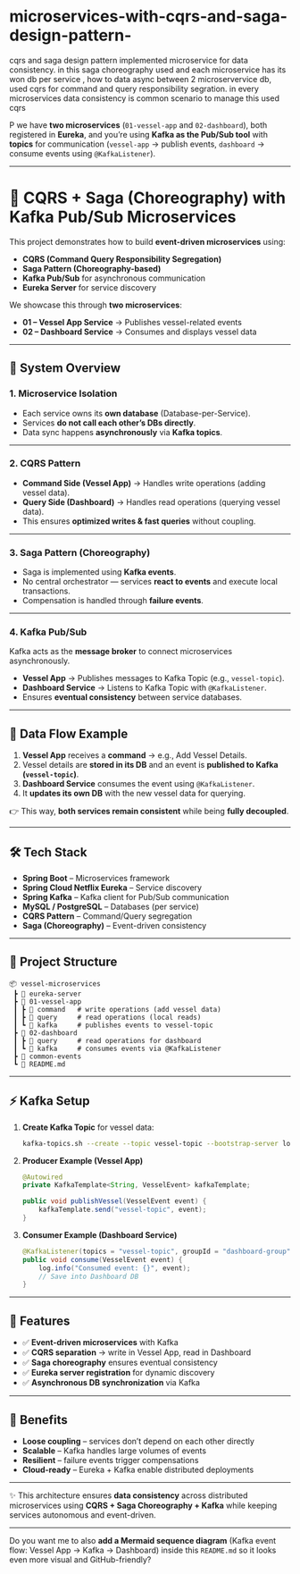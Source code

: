 # microservices-with-cqrs-and-saga-design-pattern-
cqrs and saga design pattern implemented microservice for data consistency. in this saga choreography used and each microservice has its won db per service , how to data async between 2 microservervice db, used cqrs for command and query responsibility segration. in every microservices data consistency is common scenario to manage this used cqrs

P we have **two microservices** (`01-vessel-app` and `02-dashboard`), both registered in **Eureka**, and you’re using **Kafka as the Pub/Sub tool** with **topics** for communication (`vessel-app` → publish events, `dashboard` → consume events using `@KafkaListener`).

---

# 🚀 CQRS + Saga (Choreography) with Kafka Pub/Sub Microservices

This project demonstrates how to build **event-driven microservices** using:

* **CQRS (Command Query Responsibility Segregation)**
* **Saga Pattern (Choreography-based)**
* **Kafka Pub/Sub** for asynchronous communication
* **Eureka Server** for service discovery

We showcase this through **two microservices**:

* **01 – Vessel App Service** → Publishes vessel-related events
* **02 – Dashboard Service** → Consumes and displays vessel data

---

## 🔹 System Overview

### 1. **Microservice Isolation**

* Each service owns its **own database** (Database-per-Service).
* Services **do not call each other’s DBs directly**.
* Data sync happens **asynchronously** via **Kafka topics**.

---

### 2. **CQRS Pattern**

* **Command Side (Vessel App)** → Handles write operations (adding vessel data).
* **Query Side (Dashboard)** → Handles read operations (querying vessel data).
* This ensures **optimized writes & fast queries** without coupling.

---

### 3. **Saga Pattern (Choreography)**

* Saga is implemented using **Kafka events**.
* No central orchestrator — services **react to events** and execute local transactions.
* Compensation is handled through **failure events**.

---

### 4. **Kafka Pub/Sub**

Kafka acts as the **message broker** to connect microservices asynchronously.

* **Vessel App** → Publishes messages to Kafka Topic (e.g., `vessel-topic`).
* **Dashboard Service** → Listens to Kafka Topic with `@KafkaListener`.
* Ensures **eventual consistency** between service databases.

---

## 🔹 Data Flow Example

1. **Vessel App** receives a **command** → e.g., Add Vessel Details.
2. Vessel details are **stored in its DB** and an event is **published to Kafka (`vessel-topic`)**.
3. **Dashboard Service** consumes the event using `@KafkaListener`.
4. It **updates its own DB** with the new vessel data for querying.

👉 This way, **both services remain consistent** while being **fully decoupled**.

---

## 🛠️ Tech Stack

* **Spring Boot** – Microservices framework
* **Spring Cloud Netflix Eureka** – Service discovery
* **Spring Kafka** – Kafka client for Pub/Sub communication
* **MySQL / PostgreSQL** – Databases (per service)
* **CQRS Pattern** – Command/Query segregation
* **Saga (Choreography)** – Event-driven consistency

---

## 📂 Project Structure

```
📦 vessel-microservices
 ┣ 📂 eureka-server
 ┣ 📂 01-vessel-app
 ┃ ┣ 📂 command   # write operations (add vessel data)
 ┃ ┣ 📂 query     # read operations (local reads)
 ┃ ┗ 📂 kafka     # publishes events to vessel-topic
 ┣ 📂 02-dashboard
 ┃ ┣ 📂 query     # read operations for dashboard
 ┃ ┗ 📂 kafka     # consumes events via @KafkaListener
 ┣ 📂 common-events
 ┗ 📜 README.md
```

---

## ⚡ Kafka Setup

1. **Create Kafka Topic** for vessel data:

   ```bash
   kafka-topics.sh --create --topic vessel-topic --bootstrap-server localhost:9092 --partitions 3 --replication-factor 1
   ```

2. **Producer Example (Vessel App)**

   ```java
   @Autowired
   private KafkaTemplate<String, VesselEvent> kafkaTemplate;

   public void publishVessel(VesselEvent event) {
       kafkaTemplate.send("vessel-topic", event);
   }
   ```

3. **Consumer Example (Dashboard Service)**

   ```java
   @KafkaListener(topics = "vessel-topic", groupId = "dashboard-group")
   public void consume(VesselEvent event) {
       log.info("Consumed event: {}", event);
       // Save into Dashboard DB
   }
   ```

---

## 🌟 Features

* ✅ **Event-driven microservices** with Kafka
* ✅ **CQRS separation** → write in Vessel App, read in Dashboard
* ✅ **Saga choreography** ensures eventual consistency
* ✅ **Eureka server registration** for dynamic discovery
* ✅ **Asynchronous DB synchronization** via Kafka

---

## 🎯 Benefits

* **Loose coupling** – services don’t depend on each other directly
* **Scalable** – Kafka handles large volumes of events
* **Resilient** – failure events trigger compensations
* **Cloud-ready** – Eureka + Kafka enable distributed deployments

---

✨ This architecture ensures **data consistency** across distributed microservices using **CQRS + Saga Choreography + Kafka** while keeping services autonomous and event-driven.

---

Do you want me to also **add a Mermaid sequence diagram** (Kafka event flow: Vessel App → Kafka → Dashboard) inside this `README.md` so it looks even more visual and GitHub-friendly?
